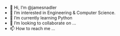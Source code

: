- 👋 Hi, I’m @jamesnadler
- 👀 I’m interested in Engineering & Computer Science.
- 🌱 I’m currently learning Python
- 💞️ I’m looking to collaborate on ...
- 📫 How to reach me ...

<!---
jamesnadler/jamesnadler is a ✨ special ✨ repository because its `README.md` (this file) appears on your GitHub profile.
You can click the Preview link to take a look at your changes.
--->
